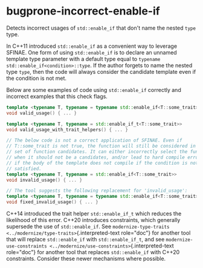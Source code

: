 # bugprone-incorrect-enable-if

Detects incorrect usages of `std::enable_if` that don\'t name the nested
`type` type.

In C++11 introduced `std::enable_if` as a convenient way to leverage
SFINAE. One form of using `std::enable_if` is to declare an unnamed
template type parameter with a default type equal to
`typename std::enable_if<condition>::type`. If the author forgets to
name the nested type `type`, then the code will always consider the
candidate template even if the condition is not met.

Below are some examples of code using `std::enable_if` correctly and
incorrect examples that this check flags.

```c++
template <typename T, typename = typename std::enable_if<T::some_trait>::type>
void valid_usage() { ... }

template <typename T, typename = std::enable_if_t<T::some_trait>>
void valid_usage_with_trait_helpers() { ... }

// The below code is not a correct application of SFINAE. Even if
// T::some_trait is not true, the function will still be considered in the
// set of function candidates. It can either incorrectly select the function
// when it should not be a candidates, and/or lead to hard compile errors
// if the body of the template does not compile if the condition is not
// satisfied.
template <typename T, typename = std::enable_if<T::some_trait>>
void invalid_usage() { ... }

// The tool suggests the following replacement for 'invalid_usage':
template <typename T, typename = typename std::enable_if<T::some_trait>::type>
void fixed_invalid_usage() { ... }
```

C++14 introduced the trait helper `std::enable_if_t` which reduces the
likelihood of this error. C++20 introduces constraints, which generally
supersede the use of `std::enable_if`. See
`modernize-type-traits <../modernize/type-traits>`{.interpreted-text
role="doc"} for another tool that will replace `std::enable_if` with
`std::enable_if_t`, and see
`modernize-use-constraints <../modernize/use-constraints>`{.interpreted-text
role="doc"} for another tool that replaces `std::enable_if` with C++20
constraints. Consider these newer mechanisms where possible.
